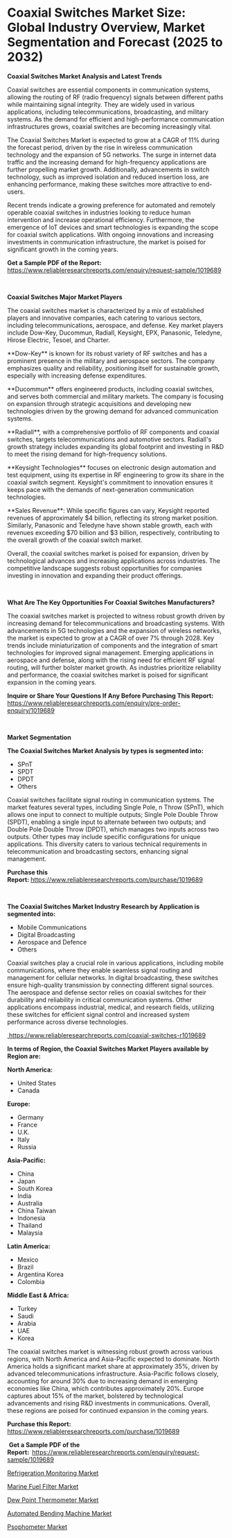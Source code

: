 <p><h1>Coaxial Switches Market Size: Global Industry Overview, Market Segmentation and Forecast (2025 to 2032)</h1></p><p><strong>Coaxial Switches Market Analysis and Latest Trends</strong></p>
<p><p>Coaxial switches are essential components in communication systems, allowing the routing of RF (radio frequency) signals between different paths while maintaining signal integrity. They are widely used in various applications, including telecommunications, broadcasting, and military systems. As the demand for efficient and high-performance communication infrastructures grows, coaxial switches are becoming increasingly vital.</p><p>The Coaxial Switches Market is expected to grow at a CAGR of 11% during the forecast period, driven by the rise in wireless communication technology and the expansion of 5G networks. The surge in internet data traffic and the increasing demand for high-frequency applications are further propelling market growth. Additionally, advancements in switch technology, such as improved isolation and reduced insertion loss, are enhancing performance, making these switches more attractive to end-users.</p><p>Recent trends indicate a growing preference for automated and remotely operable coaxial switches in industries looking to reduce human intervention and increase operational efficiency. Furthermore, the emergence of IoT devices and smart technologies is expanding the scope for coaxial switch applications. With ongoing innovations and increasing investments in communication infrastructure, the market is poised for significant growth in the coming years.</p></p>
<p><strong>Get a Sample PDF of the Report:&nbsp;</strong> <a href="https://www.reliableresearchreports.com/enquiry/request-sample/1019689?utm_campaign=123&utm_medium=2&utm_source=Github&utm_content=ia&utm_term=20022025&utm_id=coaxial-switches">https://www.reliableresearchreports.com/enquiry/request-sample/1019689</a></p>
<p>&nbsp;</p>
<p><strong>Coaxial Switches Major Market Players</strong></p>
<p><p>The coaxial switches market is characterized by a mix of established players and innovative companies, each catering to various sectors, including telecommunications, aerospace, and defense. Key market players include Dow-Key, Ducommun, Radiall, Keysight, EPX, Panasonic, Teledyne, Hirose Electric, Tesoel, and Charter.</p><p>**Dow-Key** is known for its robust variety of RF switches and has a prominent presence in the military and aerospace sectors. The company emphasizes quality and reliability, positioning itself for sustainable growth, especially with increasing defense expenditures.</p><p>**Ducommun** offers engineered products, including coaxial switches, and serves both commercial and military markets. The company is focusing on expansion through strategic acquisitions and developing new technologies driven by the growing demand for advanced communication systems.</p><p>**Radiall**, with a comprehensive portfolio of RF components and coaxial switches, targets telecommunications and automotive sectors. Radiall's growth strategy includes expanding its global footprint and investing in R&D to meet the rising demand for high-frequency solutions.</p><p>**Keysight Technologies** focuses on electronic design automation and test equipment, using its expertise in RF engineering to grow its share in the coaxial switch segment. Keysight's commitment to innovation ensures it keeps pace with the demands of next-generation communication technologies.</p><p>**Sales Revenue**: While specific figures can vary, Keysight reported revenues of approximately $4 billion, reflecting its strong market position. Similarly, Panasonic and Teledyne have shown stable growth, each with revenues exceeding $70 billion and $3 billion, respectively, contributing to the overall growth of the coaxial switch market.</p><p>Overall, the coaxial switches market is poised for expansion, driven by technological advances and increasing applications across industries. The competitive landscape suggests robust opportunities for companies investing in innovation and expanding their product offerings.</p></p>
<p>&nbsp;</p>
<p><strong>What Are The Key Opportunities For Coaxial Switches Manufacturers?</strong></p>
<p><p>The coaxial switches market is projected to witness robust growth driven by increasing demand for telecommunications and broadcasting systems. With advancements in 5G technologies and the expansion of wireless networks, the market is expected to grow at a CAGR of over 7% through 2028. Key trends include miniaturization of components and the integration of smart technologies for improved signal management. Emerging applications in aerospace and defense, along with the rising need for efficient RF signal routing, will further bolster market growth. As industries prioritize reliability and performance, the coaxial switches market is poised for significant expansion in the coming years.</p></p>
<p><strong>Inquire or Share Your Questions If Any Before Purchasing This Report:</strong> <a href="https://www.reliableresearchreports.com/enquiry/pre-order-enquiry/1019689?utm_campaign=123&utm_medium=2&utm_source=Github&utm_content=ia&utm_term=20022025&utm_id=coaxial-switches">https://www.reliableresearchreports.com/enquiry/pre-order-enquiry/1019689</a></p>
<p>&nbsp;</p>
<p><strong>Market Segmentation</strong></p>
<p><strong>The Coaxial Switches Market Analysis by types is segmented into:</strong></p>
<p><ul><li>SPnT</li><li>SPDT</li><li>DPDT</li><li>Others</li></ul></p>
<p><p>Coaxial switches facilitate signal routing in communication systems. The market features several types, including Single Pole, n Throw (SPnT), which allows one input to connect to multiple outputs; Single Pole Double Throw (SPDT), enabling a single input to alternate between two outputs; and Double Pole Double Throw (DPDT), which manages two inputs across two outputs. Other types may include specific configurations for unique applications. This diversity caters to various technical requirements in telecommunication and broadcasting sectors, enhancing signal management.</p></p>
<p><strong>Purchase this Report:&nbsp;</strong><a href="https://www.reliableresearchreports.com/purchase/1019689?utm_campaign=123&utm_medium=2&utm_source=Github&utm_content=ia&utm_term=20022025&utm_id=coaxial-switches">https://www.reliableresearchreports.com/purchase/1019689</a></p>
<p>&nbsp;</p>
<p><strong>The Coaxial Switches Market Industry Research by Application is segmented into:</strong></p>
<p><ul><li>Mobile Communications</li><li>Digital Broadcasting</li><li>Aerospace and Defence</li><li>Others</li></ul></p>
<p><p>Coaxial switches play a crucial role in various applications, including mobile communications, where they enable seamless signal routing and management for cellular networks. In digital broadcasting, these switches ensure high-quality transmission by connecting different signal sources. The aerospace and defense sector relies on coaxial switches for their durability and reliability in critical communication systems. Other applications encompass industrial, medical, and research fields, utilizing these switches for efficient signal control and increased system performance across diverse technologies.</p></p>
<p><a href="https://www.reliableresearchreports.com/coaxial-switches-r1019689?utm_campaign=123&utm_medium=2&utm_source=Github&utm_content=ia&utm_term=20022025&utm_id=coaxial-switches">&nbsp;https://www.reliableresearchreports.com/coaxial-switches-r1019689</a></p>
<p><strong>In terms of Region, the Coaxial Switches Market Players available by Region are:</strong></p>
<p>
    <p> <strong> North America: </strong>
        <ul>
            <li>United States</li>
            <li>Canada</li>
        </ul>
        </p> 
    <p> <strong> Europe: </strong>
        <ul>
            <li>Germany</li>
            <li>France</li>
            <li>U.K.</li>
            <li>Italy</li>
            <li>Russia</li>
        </ul>
        </p> 
    <p> <strong> Asia-Pacific: </strong>
        <ul>
            <li>China</li>
            <li>Japan</li>
            <li>South Korea</li>
            <li>India</li>
            <li>Australia</li>
            <li>China Taiwan</li>
            <li>Indonesia</li>
            <li>Thailand</li>
            <li>Malaysia</li>
        </ul>
        </p> 
    <p> <strong> Latin America: </strong>
        <ul>
            <li>Mexico</li>
            <li>Brazil</li>
            <li>Argentina Korea</li>
            <li>Colombia</li>
        </ul>
        </p> 
    <p> <strong> Middle East & Africa: </strong>
        <ul>
            <li>Turkey</li>
            <li>Saudi</li>
            <li>Arabia</li>
            <li>UAE</li>
            <li>Korea</li>
        </ul>
    </p>
    </p>
<p><p>The coaxial switches market is witnessing robust growth across various regions, with North America and Asia-Pacific expected to dominate. North America holds a significant market share at approximately 35%, driven by advanced telecommunications infrastructure. Asia-Pacific follows closely, accounting for around 30% due to increasing demand in emerging economies like China, which contributes approximately 20%. Europe captures about 15% of the market, bolstered by technological advancements and rising R&D investments in communications. Overall, these regions are poised for continued expansion in the coming years.</p></p>
<p><strong>Purchase this Report: </strong><a href="https://www.reliableresearchreports.com/purchase/1019689?utm_campaign=123&utm_medium=2&utm_source=Github&utm_content=ia&utm_term=20022025&utm_id=coaxial-switches">https://www.reliableresearchreports.com/purchase/1019689</a></p>
<p>&nbsp;<strong>Get a Sample PDF of the Report:&nbsp;&nbsp;</strong><a href="https://www.reliableresearchreports.com/enquiry/request-sample/1019689?utm_campaign=123&utm_medium=2&utm_source=Github&utm_content=ia&utm_term=20022025&utm_id=coaxial-switches">https://www.reliableresearchreports.com/enquiry/request-sample/1019689</a></p>
<p><strong></strong></p>
<p><p><a href="https://github.com/ternainglin/Market-Research-Report-List-1/blob/main/refrigeration-monitoring-market.md?utm_campaign=123&utm_medium=2&utm_source=Github&utm_content=ia&utm_term=20022025&utm_id=coaxial-switches">Refrigeration Monitoring Market</a></p><p><a href="https://github.com/saaindosya/Market-Research-Report-List-1/blob/main/marine-fuel-filter-market.md?utm_campaign=123&utm_medium=2&utm_source=Github&utm_content=ia&utm_term=20022025&utm_id=coaxial-switches">Marine Fuel Filter Market</a></p><p><a href="https://github.com/lalolatiot/Market-Research-Report-List-1/blob/main/dew-point-thermometer-market.md?utm_campaign=123&utm_medium=2&utm_source=Github&utm_content=ia&utm_term=20022025&utm_id=coaxial-switches">Dew Point Thermometer Market</a></p><p><a href="https://github.com/penglatilles/Market-Research-Report-List-1/blob/main/automated-bending-machine-market.md?utm_campaign=123&utm_medium=2&utm_source=Github&utm_content=ia&utm_term=20022025&utm_id=coaxial-switches">Automated Bending Machine Market</a></p><p><a href="https://github.com/zurubting/Market-Research-Report-List-1/blob/main/psophometer-market.md?utm_campaign=123&utm_medium=2&utm_source=Github&utm_content=ia&utm_term=20022025&utm_id=coaxial-switches">Psophometer Market</a></p></p>